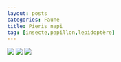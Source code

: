 ```yaml
---
layout: posts
categories: Faune
title: Pieris napi
tag: [insecte,papillon,lepidoptère]
---
```

<img src="/faune_flore_meyrin/images/P1100996.jpg" />
<img src="/faune_flore_meyrin/images/P1100997.jpg" />
<img src="/faune_flore_meyrin/images/P1100998.jpg" />
